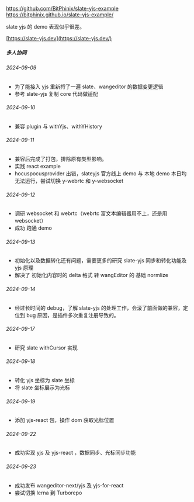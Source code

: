 https://github.com/BitPhinix/slate-yjs-example
https://bitphinix.github.io/slate-yjs-example/

slate yjs 的 demo 表现似乎很差。

[https://slate-yjs.dev](https://slate-yjs.dev/)

##### 多人协同
###### 2024-09-09
- 为了能接入 yjs 重新捋了一遍 slate、wangeditor 的数据变更逻辑
- 参考 slate-yjs 复制 core 代码做适配
###### 2024-09-10
- 兼容 plugin 与 withYjs、withYHistory
###### 2024-09-11
- 兼容后完成了打包，排除原有类型影响。
- 实践 react example
- hocuspocusprovider 出错，slateyjs 官方线上 demo 与 本地 demo 本日均无法运行，尝试切换 y-webrtc 和 y-websocket
###### 2024-09-12
- 调研 websocket 和 webrtc（webrtc 富文本编辑器用不上，还是用 websocket）
- 成功 跑通 demo
###### 2024-09-13
- 初始化以及数据转化还有问题，需要更多的研究 slate-yjs 同步和转化功能及 yjs 原理
- 解决了 初始化内容时的 delta 格式 转 wangEditor  的  基础 normlize
######  2024-09-14
- 经过长时间的 debug，了解 slate-yjs 的处理工作，会滚了前面做的兼容，定位到 bug  原因，是插件多次重复注册导致的。
###### 2024-09-17
- 研究 slate withCursor 实现
###### 2024-09-18
- 转化 yjs 坐标为 slate 坐标
- 将 slate 坐标展示为光标
###### 2024-09-19
- 添加 yjs-react 包，操作 dom 获取光标位置
###### 2024-09-22
- 成功实现 yjs 及 yjs-react ，数据同步、光标同步功能
###### 2024-09-23
- 成功发布 wangeditor-next/yjs 及 yjs-for-react
- 尝试切换 lerna 到 Turborepo
